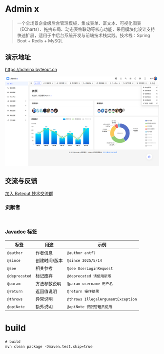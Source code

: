 # Admin x

> 一个全场景企业级后台管理模板，集成表单、富文本、可视化图表（ECharts）、拖拽布局、动态表格联动等核心功能，采用模块化设计支持快速扩展，适用于中后台系统开发与前端技术栈实践。技术栈：Spring Boot + Redis + MySQL

## 演示地址

https://adminx.byteout.cn

![dashboard.png](docs/dashboard.png)

## 交流与反馈
[加入 Byteout 技术交流群](https://qm.qq.com/q/KCSI9GMiE8)

### 贡献者

<a href="https://github.com/antfl/adminx-web/graphs/contributors" target="_blank">
  <img src="https://contrib.rocks/image?repo=antfl/adminx-web&columns=12" alt="">
</a>

### Javadoc 标签

| 标签            | 用途      | 示例                                 |
|---------------|---------|------------------------------------|
| `@author`     | 作者信息    | `@author antfl`                    |
| `@since`      | 创建时间/版本 | `@since 2025/5/14`                 |
| `@see`        | 相关参考	   | `@see UserLoginRequest`            |
| `@deprecated` | 标记废弃	   | `@deprecated 请使用新版`                |
| `@param`      | 方法参数说明	 | `@param username 用户名`              |
| `@return`     | 返回值说明	  | `@return 操作结果`                     |
| `@throws`     | 异常说明	   | `@throws IllegalArgumentException` |
| `@apiNote`    | 额外说明	   | `@apiNote 仅限管理员使用`                 |

# build
```shell
# build
mvn clean package -Dmaven.test.skip=true
```